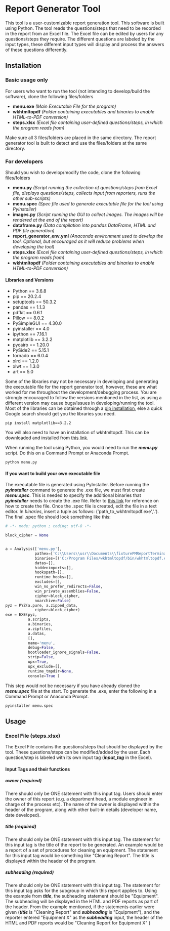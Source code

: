 # Report Generator Tool
This tool is a user-customizable report generation tool. This software is built using Python. The tool reads the questions/steps that need to be recorded in the report from an Excel file. The Excel file can be edited by users for any questions/steps they require. The different questions are labeled by the input types, these different input types will display and process the answers of these questions differently.

## Installation
### Basic usage only
For users who want to run the tool (not intending to develop/build the software), clone the following files/folders
- **menu.exe** *(Main Executable File for the program)*
- **wkhtmltopdf** *(Folder containing executables and binaries to enable HTML-to-PDF conversion)*
- **steps.xlsx** *(Excel file containing user-defined questions/steps, in which the program reads from)*

Make sure all 3 files/folders are placed in the same directory. The report generator tool is built to detect and use the files/folders at the same directory.

### For developers
Should you wish to develop/modify the code, clone the following files/folders
- **menu.py** *(Script running the collection of questions/steps from Excel file, displays questions/steps, collects input from reporters, runs the other sub-scripts)*
- **menu.spec** *(Spec file used to generate executable file for the tool using PyInstaller)*
- **images.py** *(Script running the GUI to collect images. The images will be rendered at the end of the report)*
- **dataframe.py** *(Data compilation into pandas DataFrame, HTML and PDF file generation)*
- **report_generator_env.yml** *(Anaconda environment used to develop the tool. Optional, but encouraged as it will reduce problems when developing the tool)*
- **steps.xlsx** *(Excel file containing user-defined questions/steps, in which the program reads from)*
- **wkhtmltopdf** *(Folder containing executables and binaries to enable HTML-to-PDF conversion)*

#### Libraries and Versions
- Python == 3.6.8
- pip == 20.2.4
- setuptools == 50.3.2
- pandas == 1.1.3
- pdfkit == 0.6.1
- Pillow == 8.0.2
- PySimpleGUI == 4.30.0
- pyinstaller == 4.0
- ipython == 7.16.1
- matplotlib == 3.2.2
- pycairo == 1.20.0
- PySide2 == 5.15.1
- tornado == 6.0.4
- xlrd == 1.2.0
- xlwt == 1.3.0
- art == 5.0

Some of the libraries may not be necessary in developing and generating the executable file for the report generator tool, however, these are what worked for me throughout the development/debugging process. You are strongly encouraged to follow the versions mentioned in the list, as using a different version may cause bugs/issues in developing/running the tool. Most of the libraries can be obtained through a [pip installation](https://pip.pypa.io/en/stable/), else a quick Google search should get you the libraries you need.

```
pip install matplotlib==3.2.2
```

You will also need to have an installation of wkhtmltopdf. This can be downloaded and installed from [this link](https://wkhtmltopdf.org/downloads.html).

When running the tool using Python, you would need to run the ***menu.py*** script. Do this on a Command Prompt or Anaconda Prompt.

```
python menu.py
```

#### If you want to build your own executable file
The executable file is generated using PyInstaller. Before running the ***pyinstaller*** command to generate the .exe file, we must first create ***menu.spec***. This is needed to specify the additional binaries that ***pyinstaller*** needs to create the .exe file. Refer to [this link](https://pyinstaller.readthedocs.io/en/stable/spec-files.html) for reference on how to create the file. Once the .spec file is created, edit the file in a text editor. In *binaries*, insert a tuple as follows: ('path_to_wkhtmltopdf.exe','.'). The final .spec file should look something like this:

```python
# -*- mode: python ; coding: utf-8 -*-

block_cipher = None


a = Analysis(['menu.py'],
             pathex=['C:\\Users\\usr\\Documents\\fixturePMReportTerminal'],
             binaries=[('C:/Program Files/wkhtmltopdf/bin/wkhtmltopdf.exe','.')],
             datas=[],
             hiddenimports=[],
             hookspath=[],
             runtime_hooks=[],
             excludes=[],
             win_no_prefer_redirects=False,
             win_private_assemblies=False,
             cipher=block_cipher,
             noarchive=False)
pyz = PYZ(a.pure, a.zipped_data,
             cipher=block_cipher)
exe = EXE(pyz,
          a.scripts,
          a.binaries,
          a.zipfiles,
          a.datas,
          [],
          name='menu',
          debug=False,
          bootloader_ignore_signals=False,
          strip=False,
          upx=True,
          upx_exclude=[],
          runtime_tmpdir=None,
          console=True )
```

This step would not be necessary if you have already cloned the ***menu.spec*** file at the start. To generate the .exe, enter the following in a Command Prompt or Anaconda Prompt.

```bash
pyinstaller menu.spec
```

## Usage
### Excel File (steps.xlsx)
The Excel File contains the questions/steps that should be displayed by the tool. These questions/steps can be modified/added by the user. Each question/step is labeled with its own input tag (***input_tag*** in the Excel).

#### Input Tags and their functions
##### owner (required)
There should only be ONE statement with this input tag. Users should enter the owner of this report (e.g. a department head, a module engineer in charge of the process etc). The name of the owner is displayed within the header of the program, along with other built-in details (developer name, date developed).

##### title (required)
There should only be ONE statement with this input tag. The statement for this input tag is the title of the report to be generated. An example would be a report of a set of procedures for cleaning an equipment. The statement for this input tag would be something like "Cleaning Report". The title is displayed within the header of the program.

##### subheading (required)
There should only be ONE statement with this input tag. The statement for this input tag asks for the subgroup in which this report applies to. Using the example from ***title***, the subheading statement should be "Equipment". The subheading will be displayed in the HTML and PDF reports as part of the header. From the example mentioned, if the statements earlier were given (***title*** is "Cleaning Report" and ***subheading*** is "Equipment"), and the reporter entered "Equipment X" as the ***subheading*** input, the header of the HTML and PDF reports would be "Cleaning Report for Equipment X" (<title> for <subheading input>).

##### details (optional)
There can be multiple statements using this input tag. The statements for this input tag do not appear in the dataframe table in the HTMl and PDF reports, rather they are displayed above the table. This input tag is useful if the user wants to highlight more important information regarding the report (e.g. Name, ID, and Department of the reporter, Shipment Order related to the report) or displaying information that is not directly related to the contents of the report (not part of the steps/procedures)

##### numbers (1, 2, 3...)
There can be multiple statements using this input tag. Placing a number as an input tag indicates the steps in the report. Statements with numbers as input tags will be displayed in the report as **steps to be completed/done**. In the tool, the reporter would need to **press ENTER** to indicate the step is completed.

##### empty cell (no input tag)
There can be multiple statements using this input tag. Statements with no input tag are used to request the reporter to input text data. This type of input is usually placed between ***numbers***, needing reporters to give more details after they have completed a step (e.g. Replaced spring for an equipment. How many springs replaced?). 

##### image (optional)
There can be multiple statements using this input tag. Statements with this input tag will not appear in the tool menu (Terminal display), rather it will appear in the GUI at the end. This input tag is used when reporters are required to upload images related to the steps they have completed for the report (e.g. Image of Before/After). The statements with this input tag will be the captions for the images uploaded by the reporter, which will be rendered and displayed at the end of the HTML and PDF reports.

#### Formatting of Excel File
The tool is programmed to read the Excel file in an order of top-to-bottom. It is strongly advised (if not compulsory) to **keep the order and formatting of the Excel file and its input tags** so that the tool will run correctly. 

Keep the input tags in the following sequence:
- owner
- title
- subheading
- details
- number (with corresponding empty cell where necessary)
- image

### Report Form (menu.py)
The program starts with the Terminal displaying the header, which contains the description of the program. The description includes an ASCII Art of ***title***, developer name (myself), ***owner***, and ***title*** as program name.

The form starts with requesting ***details***. The remaining parts of the Report Form is based on the steps/procedures specified by the user in ***steps.xlsx****. Statements with ***numbers*** input tags will be displayed and require reporters to hit ENTER to indicate completed, statements with ***empty cells*** will ask the reporter to key-in text input.

At the end of the form, the image retrieval tool GUI will appear if there are statements in ***steps.xlsx*** with ***images*** input tags (else, the program will proceed to output generation).

### Image Retrieval GUI (images.py)
The GUI will show the statements with ***images*** input tags in a GUI. This is used to request the reporter to upload images for each statement/caption. On the GUI menu, there are 2 options: ***Done*** and ***Clear Input***. ***Clear Input*** clears all the image uploads on the menu. Once the images are uploaded and confirmed, click ***Done*** to proceed to the next step.

The image file locations provided are converted into Base64, which will later be rendered into images and placed into the report HTML and PDF.

### DataFrame and Report Output Generation (dataframe.py)
This part of the script collects the list of questions and answers from the Report Tool and creates a DataFrame. From the DataFrame, a HTML file is generated to show the report. The HTML file has been included with slight formatting (headers) and some CSS (to centre align the images and captions at the end of the report). The images obtained and converted into Base64 earlier are rendered after the DataFrame table (at the end of the report), with the captions specified by ***images*** input tags in ***steps.xlsx***.

Using ***pdfkit*** and ***wkhtmltopdf***, a PDF file is produced from the HTML report.

## Contributing and Bug Reporting
For contributions, development, and issues, please contact [shahidan.idris@intel.com (until 18 December 2020)](mailto:shahidan.idris@intel.com) or [shahidan.utp@gmail.com](mailto:shahidan.utp@gmail.com).
